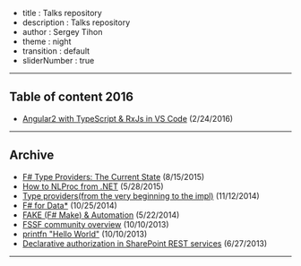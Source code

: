 - title : Talks repository
- description : Talks repository
- author : Sergey Tihon
- theme : night
- transition : default
- sliderNumber : true

***

## Table of content 2016

* [Angular2 with TypeScript & RxJs in VS Code](angular2-intro.html) (2/24/2016)

***

## Archive

* [F# Type Providers: The Current State](typeproviders.html) (8/15/2015)
* [How to NLProc from .NET](http://www.slideshare.net/sergeytihon/nlpnet) (5/28/2015)
* [Type providers(from the very beginning to the impl)](http://www.slideshare.net/sergeytihon/type-providersfrom-the-very-beginning-to-the-implementation) (11/12/2014)
* [F# for Data*](http://www.slideshare.net/sergeytihon/f-for-data) (10/25/2014)
* [FAKE (F# Make) & Automation](http://www.slideshare.net/sergeytihon/fake-f-make-automation) (5/22/2014)
* [FSSF community overview](http://www.slideshare.net/sergeytihon/fssf-community-overview) (10/10/2013)
* [printfn "Hello World"](http://www.slideshare.net/sergeytihon/printfn-hello-world) (10/10/2013)
* [Declarative authorization in SharePoint REST services](http://www.slideshare.net/sergeytihon/declarative-authorization-insharepointrestservices) (6/27/2013)

***